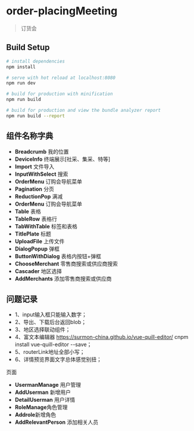 # order-placingMeeting

> 订货会

## Build Setup

``` bash
# install dependencies
npm install

# serve with hot reload at localhost:8080
npm run dev

# build for production with minification
npm run build

# build for production and view the bundle analyzer report
npm run build --report
```

## 组件名称字典

- **Breadcrumb** 我的位置
- **DeviceInfo** 终端展示[社采、集采、特等]
- **Import** 文件导入
- **InputWithSelect** 搜索
- **OrderMenu** 订购会导航菜单
- **Pagination** 分页
- **ReductionPop** 满减
- **OrderMenu** 订购会导航菜单
- **Table** 表格
- **TableRow** 表格行
- **TabWithTable** 标签和表格
- **TitlePlate** 标题
- **UploadFile** 上传文件
- **DialogPopup** 弹框
- **ButtonWithDialog** 表格内按钮+弹框
- **ChooseMerchant** 零售商搜索或供应商搜索
- **Cascader** 地区选择
- **AddMerchants** 添加零售商搜索或供应商


## 问题记录
- 1、input输入框只能输入数字；
- 2、导出、下载后台返回blob；
- 3、地区选择联动组件；
- 4、富文本编辑器 https://surmon-china.github.io/vue-quill-editor/
	cnpm install vue-quill-editor --save；
- 5、routerLink地址全部小写；
- 6、详情预览界面文字总体感觉别扭；


页面
- **UsermanManage** 用户管理
- **AddUserman** 新增用户
- **DetailUserman** 用户详情
- **RoleManage**角色管理
- **Addrole**新增角色
- **AddRelevantPerson** 添加相关人员
